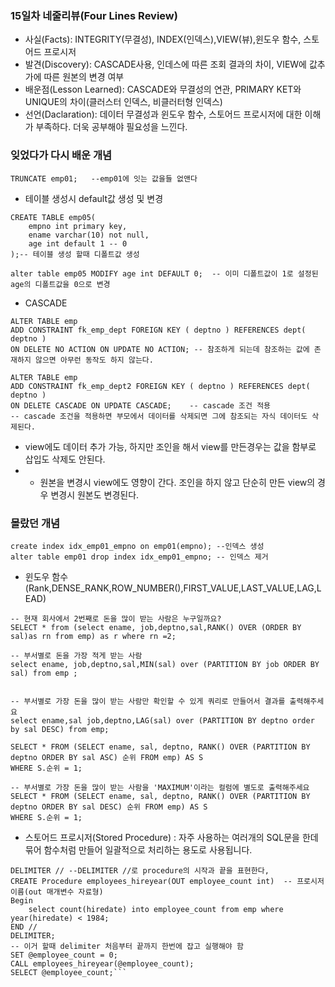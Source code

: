### **15일차 네줄리뷰(Four Lines Review)** ###
- 사실(Facts): INTEGRITY(무결성), INDEX(인덱스),VIEW(뷰),윈도우 함수, 스토어드 프로시저
- 발견(Discovery):  CASCADE사용, 인데스에 따른 조회 결과의 차이, VIEW에 값추가에 따른 원본의 변경 여부
- 배운점(Lesson Learned): CASCADE와 무결성의 연관, PRIMARY KET와 UNIQUE의 차이(클러스터 인덱스, 비클러터형 인덱스)
- 선언(Daclaration): 데이터 무결성과 윈도우 함수, 스토어드 프로시저에 대한 이해가 부족하다. 더욱 공부해야 필요성을 느낀다.

### 잊었다가 다시 배운 개념  ###
```
TRUNCATE emp01;   --emp01에 잇는 값을들 없앤다
```  
- 테이블 생성시 default값 생성 및 변경
```
CREATE TABLE emp05(
	empno int primary key,
    ename varchar(10) not null,
    age int default 1 -- 0 
);-- 테이블 생성 할때 디폴트값 생성

alter table emp05 MODIFY age int DEFAULT 0;  -- 이미 디폴트값이 1로 설정된 age의 디폴트값을 0으로 변경
```
- CASCADE
```
ALTER TABLE emp 
ADD CONSTRAINT fk_emp_dept FOREIGN KEY ( deptno ) REFERENCES dept( deptno ) 
ON DELETE NO ACTION ON UPDATE NO ACTION; -- 참조하게 되는데 참조하는 값에 존재하지 않으면 아무런 동작도 하지 않는다.

ALTER TABLE emp 
ADD CONSTRAINT fk_emp_dept2 FOREIGN KEY ( deptno ) REFERENCES dept( deptno ) 
ON DELETE CASCADE ON UPDATE CASCADE;    -- cascade 조건 적용
-- cascade 조건을 적용하면 부모에서 데이터를 삭제되면 그에 참조되는 자식 데이터도 삭제된다.

 ```
 - view에도 데이터 추가 가능, 하지만 조인을 해서 view를 만든경우는 값을 함부로 삽입도 삭제도 안된다.
 - - 원본을 변경시 view에도 영향이 간다. 조인을 하지 않고 단순히 만든 view의 경우 변경시 원본도 변경된다.
 
 
 
### 몰랐던 개념 ###
```
create index idx_emp01_empno on emp01(empno); --인덱스 생성
alter table emp01 drop index idx_emp01_empno; -- 인덱스 제거
```
- 윈도우 함수(Rank,DENSE_RANK,ROW_NUMBER(),FIRST_VALUE,LAST_VALUE,LAG,LEAD)
```
-- 현재 회사에서 2번째로 돈을 많이 받는 사람은 누구일까요?
SELECT * from (select ename, job,deptno,sal,RANK() OVER (ORDER BY sal)as rn from emp) as r where rn =2;

-- 부서별로 돈을 가장 적게 받는 사람
select ename, job,deptno,sal,MIN(sal) over (PARTITION BY job ORDER BY sal) from emp ;


-- 부서별로 가장 돈을 많이 받는 사람만 확인할 수 있게 쿼리로 만들어서 결과를 출력해주세요
select ename,sal job,deptno,LAG(sal) over (PARTITION BY deptno order by sal DESC) from emp;

SELECT * FROM (SELECT ename, sal, deptno, RANK() OVER (PARTITION BY deptno ORDER BY sal ASC) 순위 FROM emp) AS S
WHERE S.순위 = 1;

-- 부서별로 가장 돈을 많이 받는 사람을 'MAXIMUM'이라는 컬럼에 별도로 출력해주세요 
SELECT * FROM (SELECT ename, sal, deptno, RANK() OVER (PARTITION BY deptno ORDER BY sal DESC) 순위 FROM emp) AS S
WHERE S.순위 = 1;
```
- 스토어드 프로시저(Stored Procedure) : 자주 사용하는 여러개의 SQL문을 한데 묶어 함수처럼 만들어 일괄적으로 처리하는 용도로 사용됩니다.
```
DELIMITER // --DELIMITER //로 procedure의 시작과 끝을 표현한다,
CREATE Procedure employees_hireyear(OUT employee_count int)  -- 프로시저이름(out 매개변수 자료형)
Begin
    select count(hiredate) into employee_count from emp where year(hiredate) < 1984;
END // 
DELIMITER;
-- 이거 할때 delimiter 처음부터 끝까지 한번에 잡고 실행해야 함
SET @employee_count = 0;
CALL employees_hireyear(@employee_count);
SELECT @employee_count;```

